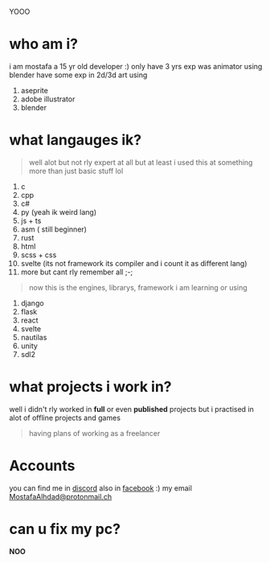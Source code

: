 YOOO
# who am i?
i am mostafa a 15 yr old developer :)
only have 3 yrs exp was animator using blender
have some exp in 2d/3d art using
1. aseprite
2. adobe illustrator
3. blender
# what langauges ik?
> well alot but not rly expert at all but at least i used this at something more than just basic stuff lol
1. c
2. cpp
3. c#
4. py (yeah ik weird lang)
5. js + ts
6. asm ( still beginner)
7. rust
8. html
9. scss + css
10. svelte (its not framework its compiler and i count it as different lang)
11. more but cant rly remember all ;-;

> now this is the engines, librarys, framework i am learning or using
1. django
2. flask
3. react
4. svelte
5. nautilas
6. unity
7. sdl2

# what projects i work in?
well i didn't rly worked in **full** or even **published** projects
but i practised in alot of offline projects and games
> having plans of working as a freelancer

# Accounts
you can find me in [discord](dsc.bio/mg)
also in [facebook](https://www.facebook.com/mostafa.alhdad.3/) :)
my email MostafaAlhdad@protonmail.ch
# can u fix my pc?
**NOO**

